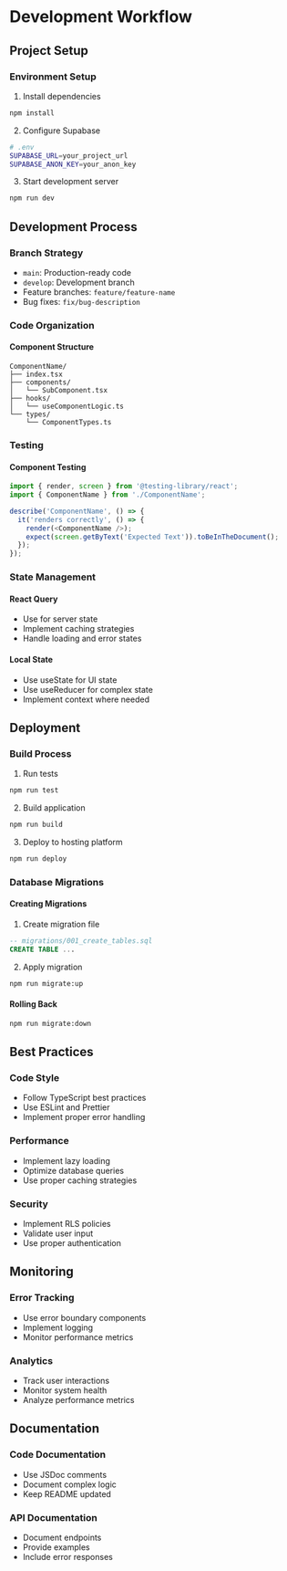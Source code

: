 
# Development Workflow

## Project Setup

### Environment Setup
1. Install dependencies
```bash
npm install
```

2. Configure Supabase
```bash
# .env
SUPABASE_URL=your_project_url
SUPABASE_ANON_KEY=your_anon_key
```

3. Start development server
```bash
npm run dev
```

## Development Process

### Branch Strategy
- `main`: Production-ready code
- `develop`: Development branch
- Feature branches: `feature/feature-name`
- Bug fixes: `fix/bug-description`

### Code Organization

#### Component Structure
```
ComponentName/
├── index.tsx
├── components/
│   └── SubComponent.tsx
├── hooks/
│   └── useComponentLogic.ts
└── types/
    └── ComponentTypes.ts
```

### Testing

#### Component Testing
```typescript
import { render, screen } from '@testing-library/react';
import { ComponentName } from './ComponentName';

describe('ComponentName', () => {
  it('renders correctly', () => {
    render(<ComponentName />);
    expect(screen.getByText('Expected Text')).toBeInTheDocument();
  });
});
```

### State Management

#### React Query
- Use for server state
- Implement caching strategies
- Handle loading and error states

#### Local State
- Use useState for UI state
- Use useReducer for complex state
- Implement context where needed

## Deployment

### Build Process
1. Run tests
```bash
npm run test
```

2. Build application
```bash
npm run build
```

3. Deploy to hosting platform
```bash
npm run deploy
```

### Database Migrations

#### Creating Migrations
1. Create migration file
```sql
-- migrations/001_create_tables.sql
CREATE TABLE ...
```

2. Apply migration
```bash
npm run migrate:up
```

#### Rolling Back
```bash
npm run migrate:down
```

## Best Practices

### Code Style
- Follow TypeScript best practices
- Use ESLint and Prettier
- Implement proper error handling

### Performance
- Implement lazy loading
- Optimize database queries
- Use proper caching strategies

### Security
- Implement RLS policies
- Validate user input
- Use proper authentication

## Monitoring

### Error Tracking
- Use error boundary components
- Implement logging
- Monitor performance metrics

### Analytics
- Track user interactions
- Monitor system health
- Analyze performance metrics

## Documentation

### Code Documentation
- Use JSDoc comments
- Document complex logic
- Keep README updated

### API Documentation
- Document endpoints
- Provide examples
- Include error responses
